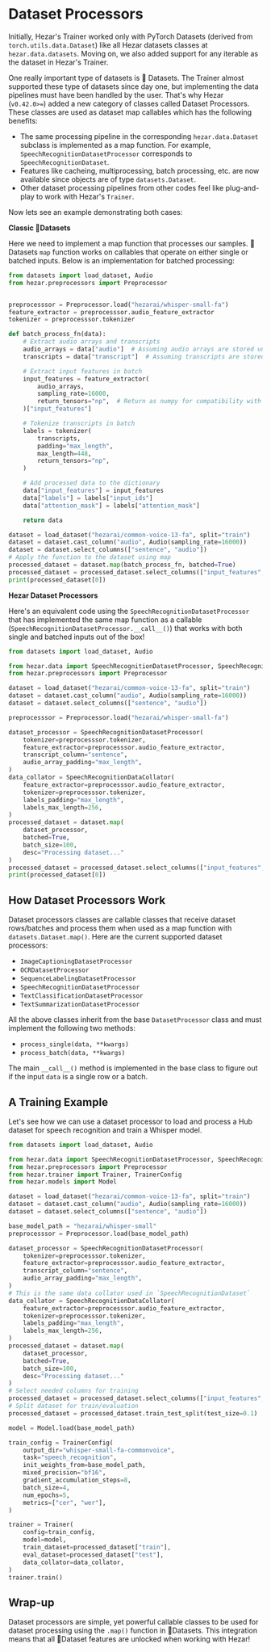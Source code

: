 # Dataset Processors
Initially, Hezar's Trainer worked only with PyTorch Datasets (derived from `torch.utils.data.Dataset`) like all Hezar datasets classes
at `hezar.data.datasets`. Moving on, we also added support for any iterable as the dataset in Hezar's Trainer.

One really important type of datasets is 🤗 Datasets. The Trainer almost supported these type of datasets since day one,
but implementing the data pipelines must have been handled by the user. That's why Hezar (`v0.42.0>=`) added a new category of classes
called Dataset Processors. These classes are used as dataset map callables which has the following benefits:
- The same processing pipeline in the corresponding `hezar.data.Dataset` subclass is implemented as a map function.
For example, `SpeechRecognitionDatasetProcessor` corresponds to `SpeechRecognitionDataset`. 
- Features like cacheing, multiprocessing, batch processing, etc. are now available since objects are of type `datasets.Dataset`.
- Other dataset processing pipelines from other codes feel like plug-and-play to work with Hezar's `Trainer`.

Now lets see an example demonstrating both cases:

**Classic 🤗Datasets**

Here we need to implement a map function that processes our samples. 🤗Datasets `map` function works on callables that
operate on either single or batched inputs. Below is an implementation for batched processing:
```python
from datasets import load_dataset, Audio
from hezar.preprocessors import Preprocessor


preprocesssor = Preprocessor.load("hezarai/whisper-small-fa")
feature_extractor = preprocesssor.audio_feature_extractor
tokenizer = preprocesssor.tokenizer

def batch_process_fn(data):
    # Extract audio arrays and transcripts
    audio_arrays = data["audio"]  # Assuming audio arrays are stored under the "audio" key
    transcripts = data["transcript"]  # Assuming transcripts are stored under the "transcript" key

    # Extract input features in batch
    input_features = feature_extractor(
        audio_arrays,
        sampling_rate=16000,
        return_tensors="np",  # Return as numpy for compatibility with map
    )["input_features"]

    # Tokenize transcripts in batch
    labels = tokenizer(
        transcripts,
        padding="max_length",
        max_length=448,
        return_tensors="np",
    )

    # Add processed data to the dictionary
    data["input_features"] = input_features
    data["labels"] = labels["input_ids"]
    data["attention_mask"] = labels["attention_mask"]

    return data

dataset = load_dataset("hezarai/common-voice-13-fa", split="train")
dataset = dataset.cast_column("audio", Audio(sampling_rate=16000))
dataset = dataset.select_columns(["sentence", "audio"])
# Apply the function to the dataset using map
processed_dataset = dataset.map(batch_process_fn, batched=True)
processed_dataset = processed_dataset.select_columns(["input_features", "labels", "attention_mask"])
print(processed_dataset[0])
```

**Hezar Dataset Processors**

Here's an equivalent code using the `SpeechRecognitionDatasetProcessor` that has implemented the same map function as a
callable (`SpeechRecognitionDatasetProcessor.__call__()`) that works with both single and batched inputs out of the box!
```python
from datasets import load_dataset, Audio

from hezar.data import SpeechRecognitionDatasetProcessor, SpeechRecognitionDataCollator
from hezar.preprocessors import Preprocessor

dataset = load_dataset("hezarai/common-voice-13-fa", split="train")
dataset = dataset.cast_column("audio", Audio(sampling_rate=16000))
dataset = dataset.select_columns(["sentence", "audio"])

preprocesssor = Preprocessor.load("hezarai/whisper-small-fa")

dataset_processor = SpeechRecognitionDatasetProcessor(
    tokenizer=preprocesssor.tokenizer,
    feature_extractor=preprocesssor.audio_feature_extractor,
    transcript_column="sentence",
    audio_array_padding="max_length",
)
data_collator = SpeechRecognitionDataCollator(
    feature_extractor=preprocesssor.audio_feature_extractor,
    tokenizer=preprocesssor.tokenizer,
    labels_padding="max_length",
    labels_max_length=256,
)
processed_dataset = dataset.map(
    dataset_processor,
    batched=True,
    batch_size=100,
    desc="Processing dataset..."
)
processed_dataset = processed_dataset.select_columns(["input_features", "labels", "attention_mask"])
print(processed_dataset[0])
```

## How Dataset Processors Work
Dataset processors classes are callable classes that receive dataset rows/batches and process them when used as a map function
with `datasets.Dataset.map()`. Here are the current supported dataset processors:
- `ImageCaptioningDatasetProcessor`
- `OCRDatasetProcessor`
- `SequenceLabelingDatasetProcessor`
- `SpeechRecognitionDatasetProcessor`
- `TextClassificationDatasetProcessor`
- `TextSummarizationDatasetProcessor`

All the above classes inherit from the base `DatasetProcessor` class and must implement the following two methods:
- `process_single(data, **kwargs)`
- `process_batch(data, **kwargs)`

The main `__call__()` method is implemented in the base class to figure out if the input `data` is a single row or a batch.


## A Training Example
Let's see how we can use a dataset processor to load and process a Hub dataset for speech recognition and train a Whisper model.

```python
from datasets import load_dataset, Audio

from hezar.data import SpeechRecognitionDatasetProcessor, SpeechRecognitionDataCollator
from hezar.preprocessors import Preprocessor
from hezar.trainer import Trainer, TrainerConfig
from hezar.models import Model

dataset = load_dataset("hezarai/common-voice-13-fa", split="train")
dataset = dataset.cast_column("audio", Audio(sampling_rate=16000))
dataset = dataset.select_columns(["sentence", "audio"])

base_model_path = "hezarai/whisper-small"
preprocesssor = Preprocessor.load(base_model_path)

dataset_processor = SpeechRecognitionDatasetProcessor(
    tokenizer=preprocesssor.tokenizer,
    feature_extractor=preprocesssor.audio_feature_extractor,
    transcript_column="sentence",
    audio_array_padding="max_length",
)
# This is the same data collator used in `SpeechRecognitionDataset`
data_collator = SpeechRecognitionDataCollator(
    feature_extractor=preprocesssor.audio_feature_extractor,
    tokenizer=preprocesssor.tokenizer,
    labels_padding="max_length",
    labels_max_length=256,
)
processed_dataset = dataset.map(
    dataset_processor,
    batched=True,
    batch_size=100,
    desc="Processing dataset..."
)
# Select needed columns for training
processed_dataset = processed_dataset.select_columns(["input_features", "labels", "attention_mask"])
# Split dataset for train/evaluation
processed_dataset = processed_dataset.train_test_split(test_size=0.1)

model = Model.load(base_model_path)

train_config = TrainerConfig(
    output_dir="whisper-small-fa-commonvoice",
    task="speech_recognition",
    init_weights_from=base_model_path,
    mixed_precision="bf16",
    gradient_accumulation_steps=8,
    batch_size=4,
    num_epochs=5,
    metrics=["cer", "wer"],
)

trainer = Trainer(
    config=train_config,
    model=model,
    train_dataset=processed_dataset["train"],
    eval_dataset=processed_dataset["test"],
    data_collator=data_collator,
)
trainer.train()
```

## Wrap-up
Dataset processors are simple, yet powerful callable classes to be used for dataset processing using the `.map()` function
in 🤗Datasets. This integration means that all 🤗Dataset features are unlocked when working with Hezar!
